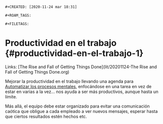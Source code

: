 ```{=org}
#+CREATED: [2020-11-24 mar 18:31]
```
```{=org}
#+ROAM_TAGS: 
```
```{=org}
#+FILETAGS: 
```
# Productividad en el trabajo {#productividad-en-el-trabajo-1}

Links: [The Rise and Fall of Getting Things
Done](lit/20201124-The Rise and Fall of Getting Things Done.org)

Mejorar la productividad en el trabajo llevando una agenda para
[Automatizar los procesos
mentales](202011210909-automatizar_los_procesos_mentales.org),
enfocándose en una tarea en vez de estar en varias a la vez... nos ayuda
a ser más productivos, aunque hasta un límite.

Más allá, el equipo debe estar organizado para evitar una comunicación
caótica que obligue a cada empleado a ver nuevos mensajes, esperar hasta
que ciertos resultados estén hechos etc.
